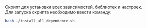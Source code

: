 Скрипт для установки всех зависимостей, библиотек и настроек.  
Для запуска скрипта необходимо ввести команду:  
```bash
bash ./install_all_dependence.sh 
```
